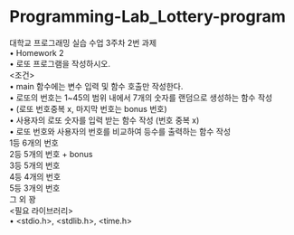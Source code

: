 # Programming-Lab_Lottery-program
대학교 프로그래밍 실습 수업 3주차 2번 과제  
• Homework 2  
• 로또 프로그램을 작성하시오.  
<조건>  
• main 함수에는 변수 입력 및 함수 호출만 작성한다.  
• 로또의 번호는 1~45의 범위 내에서 7개의 숫자를 랜덤으로 생성하는 함수 작성  
• (로또 번호중복 x, 마지막 번호는 bonus 번호)  
• 사용자의 로또 숫자를 입력 받는 함수 작성 (번호 중복 x)  
• 로또 번호와 사용자의 번호를 비교하여 등수를 출력하는 함수 작성  
1등 6개의 번호  
2등 5개의 번호 + bonus  
3등 5개의 번호  
4등 4개의 번호  
5등 3개의 번호  
그 외 꽝  
<필요 라이브러리>  
• <stdio.h>, <stdlib.h>, <time.h>  
